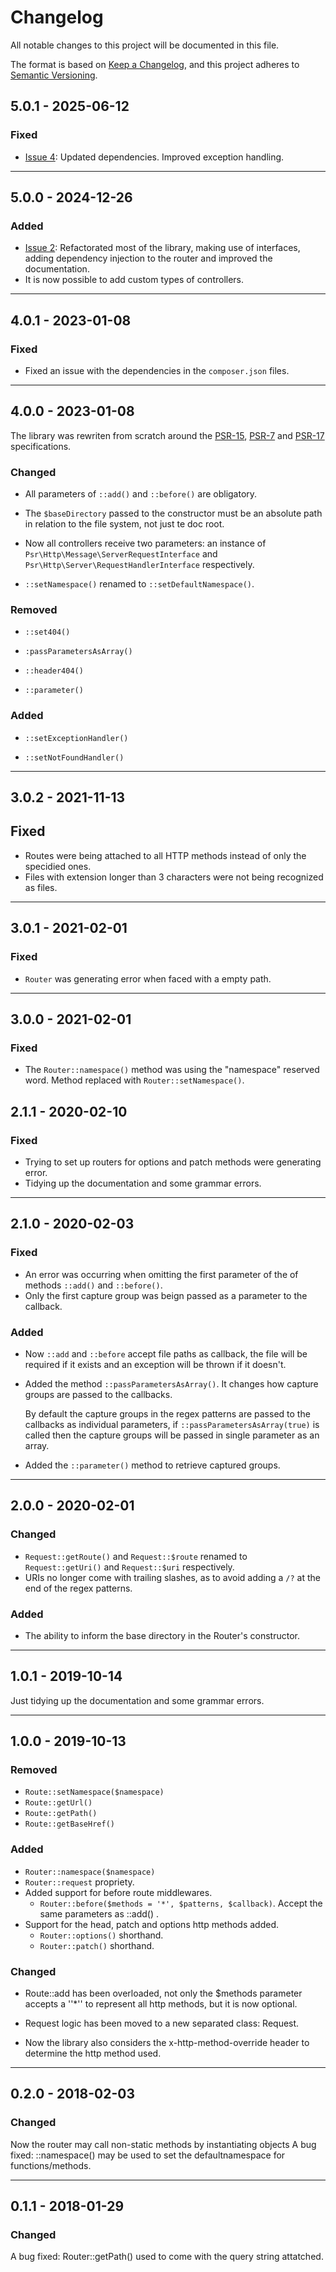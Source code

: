 # Changelog

All notable changes to this project will be documented in this file.

The format is based on [Keep a Changelog](https://keepachangelog.com/en/1.0.0/),
and this project adheres to [Semantic Versioning](https://semver.org/spec/v2.0.0.html).


## 5.0.1 - 2025-06-12
### Fixed
- [Issue 4](https://github.com/adinan-cenci/router/issues/4): Updated dependencies. Improved exception handling.

---

## 5.0.0 - 2024-12-26
### Added
- [Issue 2](https://github.com/adinan-cenci/router/issues/2): Refactorated most of the library, making use of interfaces, adding dependency injection to the router and improved the documentation.
- It is now possible to add custom types of controllers.

---

## 4.0.1 - 2023-01-08
### Fixed
- Fixed an issue with the dependencies in the `composer.json` files.

---

## 4.0.0 - 2023-01-08

The library was rewriten from scratch around the [PSR-15](https://www.php-fig.org/psr/psr-15/), [PSR-7](https://www.php-fig.org/psr/psr-7/) and [PSR-17](https://www.php-fig.org/psr/psr-17/) specifications.

### Changed

- All parameters of `::add()` and `::before()` are obligatory.

- The `$baseDirectory` passed to the constructor must be an absolute path in relation to the file system, not just te doc root.

- Now all controllers receive two parameters: an instance of `Psr\Http\Message\ServerRequestInterface` and `Psr\Http\Server\RequestHandlerInterface` respectively.

- `::setNamespace()` renamed to `::setDefaultNamespace()`.

### Removed

- `::set404()`

- `:passParametersAsArray()`

- `::header404()`

- `::parameter()`

### Added

- `::setExceptionHandler()`

- `::setNotFoundHandler()`

---

## 3.0.2 - 2021-11-13

## Fixed

- Routes were being attached to all HTTP methods instead of only the specidied ones.
- Files with extension longer than 3 characters were not being recognized as files.

---

## 3.0.1 - 2021-02-01

### Fixed

- `Router` was generating error when faced with a empty path.

---

## 3.0.0 - 2021-02-01

### Fixed

- The `Router::namespace()` method was using the "namespace" reserved word. Method replaced with `Router::setNamespace()`.



## 2.1.1 - 2020-02-10

### Fixed

- Trying to set up routers for options and patch methods were generating error.
- Tidying up the documentation and some grammar errors.

---

## 2.1.0 - 2020-02-03

### Fixed

- An error was occurring when omitting the first parameter of the of methods `::add()` and `::before()`.
- Only the first capture group was beign passed as a parameter to the callback.

### Added

- Now `::add` and `::before` accept file paths as callback, the file will be required if it exists and an exception will be thrown if it doesn't.
- Added the method `::passParametersAsArray()`. It changes how capture groups are passed to the callbacks.
  
  By default the capture groups in the regex patterns are passed to the callbacks as 
  individual parameters, if `::passParametersAsArray(true)` is called then the capture groups will be passed in single parameter as an array.
- Added the `::parameter()` method to retrieve captured groups.

---

## 2.0.0 - 2020-02-01

### Changed

- `Request::getRoute()` and `Request::$route` renamed to `Request::getUri()` and `Request::$uri` respectively.
- URIs no longer come with trailing slashes, as to avoid adding a `/?` at the end of the regex patterns.

### Added

- The ability to inform the base directory in the Router's constructor.

---

## 1.0.1 - 2019-10-14

Just tidying up the documentation and some grammar errors.

---

## 1.0.0 - 2019-10-13

### Removed

- `Route::setNamespace($namespace)`
- `Route::getUrl()`
- `Route::getPath()`
- `Route::getBaseHref()`

### Added

- `Router::namespace($namespace)`
- `Router::request` propriety.
- Added support for before route middlewares.
  - `Router::before($methods = '*', $patterns, $callback)`. Accept the same parameters as ::add() .
- Support for the head, patch and options http methods added.
  - `Router::options()` shorthand.
  - `Router::patch()` shorthand.

### Changed

- Route::add has been overloaded, not only the $methods parameter accepts a ''*'' 
  to represent all http methods, but it is now optional.

- Request logic has been moved to a new separated class: Request.

- Now the library also considers the x-http-method-override header to determine the http method used.

---

## 0.2.0 - 2018-02-03

### Changed

Now the router may call non-static methods by instantiating objects
A bug fixed: ::namespace() may be used to set the defaultnamespace for functions/methods.

---

## 0.1.1 - 2018-01-29

### Changed

A bug fixed: Router::getPath() used to come with the query string attatched. 
